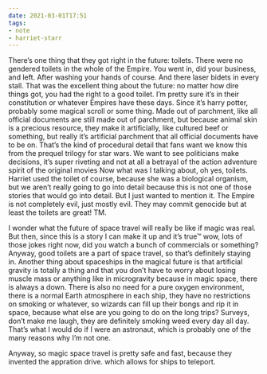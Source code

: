 ```yaml
---
date: 2021-03-01T17:51
tags:
- note
- harriet-starr
---
```


There’s one thing that they got right in the future: toilets. There were
no gendered toilets in the whole of the Empire. You went in, did your
business, and left. After washing your hands of course. And there laser
bidets in every stall. That was the excellent thing about the future: no
matter how dire things got, you had the right to a good toilet. I’m
pretty sure it’s in their constitution or whatever Empires have these
days. Since it’s harry potter, probably some magical scroll or some
thing. Made out of parchment, like all official documents are still made
out of parchment, but because animal skin is a precious resource, they
make it artificially, like cultured beef or something, but really it’s
artificial parchment that all official documents have to be on. That’s
the kind of procedural detail that fans want we know this from the
prequel trilogy for star wars. We want to see politicians make
decisions, it’s super riveting and not at all a betrayal of the action
adventure spirit of the original movies Now what was I talking about, oh
yes, toilets. Harriet used the toilet of course, because she was a
biological organism, but we aren’t really going to go into detail
because this is not one of those stories that would go into detail. But
I just wanted to mention it. The Empire is not completely evil, just
mostly evil. They may commit genocide but at least the toilets are
great! TM.

I wonder what the future of space travel will really be like if magic
was real. But then, since this is a story I can make it up and it’s
true™ wow, lots of those jokes right now, did you watch a bunch of
commercials or something? Anyway, good toilets are a part of space
travel, so that’s definitely staying in. Another thing about spaceships
in the magical future is that artificial gravity is totally a thing and
that you don’t have to worry about losing muscle mass or anything like
in microgravity because in magic space, there is always a down. There is
also no need for a pure oxygen environment, there is a normal Earth
atmosphere in each ship, they have no restrictions on smoking or
whatever, so wizards can fill up their bongs and rip it in space,
because what else are you going to do on the long trips? Surveys, don’t
make me laugh, they are definitely smoking weed every day all day.
That’s what I would do if I were an astronaut, which is probably one of
the many reasons why I’m not one.

Anyway, so magic space travel is pretty safe and fast, because they
invented the appration drive. which allows for ships to teleport.
